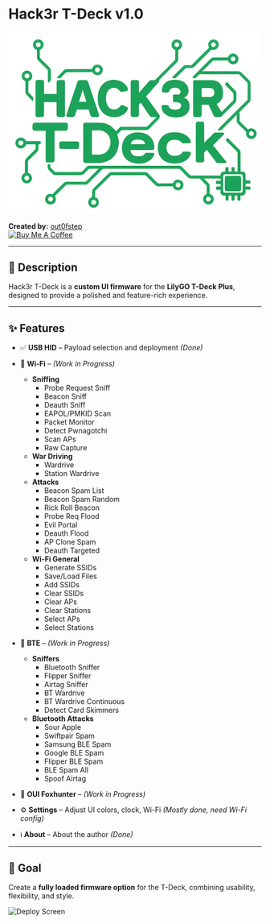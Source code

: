 # Hack3r T-Deck v1.0

![Main UI](https://github.com/out0fstep/Hack3r-T-Deck/blob/main/1000015418.png)

**Created by:** [out0fstep](https://github.com/out0fstep)  
[![Buy Me A Coffee](https://img.shields.io/badge/Buy%20Me%20a%20Coffee-donate-yellow.svg)](https://buymeacoffee.com/out0fstep)


---

## 📖 Description
Hack3r T-Deck is a **custom UI firmware** for the **LilyGO T-Deck Plus**, designed to provide a polished and feature-rich experience.

---

## ✨ Features

- ✅ **USB HID** – Payload selection and deployment *(Done)*

- 🚧 **Wi-Fi** – *(Work in Progress)*
  - **Sniffing**
    - Probe Request Sniff  
    - Beacon Sniff  
    - Deauth Sniff  
    - EAPOL/PMKID Scan  
    - Packet Monitor  
    - Detect Pwnagotchi  
    - Scan APs  
    - Raw Capture  
  - **War Driving**
    - Wardrive  
    - Station Wardrive  
  - **Attacks**
    - Beacon Spam List  
    - Beacon Spam Random  
    - Rick Roll Beacon  
    - Probe Req Flood  
    - Evil Portal  
    - Deauth Flood  
    - AP Clone Spam  
    - Deauth Targeted  
  - **Wi-Fi General**
    - Generate SSIDs  
    - Save/Load Files  
    - Add SSIDs  
    - Clear SSIDs  
    - Clear APs  
    - Clear Stations  
    - Select APs  
    - Select Stations  

- 🚧 **BTE** – *(Work in Progress)*
  - **Sniffers**
    - Bluetooth Sniffer  
    - Flipper Sniffer  
    - Airtag Sniffer  
    - BT Wardrive  
    - BT Wardrive Continuous  
    - Detect Card Skimmers  
  - **Bluetooth Attacks**
    - Sour Apple  
    - Swiftpair Spam  
    - Samsung BLE Spam  
    - Google BLE Spam  
    - Flipper BLE Spam  
    - BLE Spam All  
    - Spoof Airtag  

- 🚧 **OUI Foxhunter** – *(Work in Progress)*

- ⚙️ **Settings** – Adjust UI colors, clock, Wi-Fi *(Mostly done, need Wi-Fi config)*

- ℹ️ **About** – About the author *(Done)*

---


## 🎯 Goal
Create a **fully loaded firmware option** for the T-Deck, combining usability, flexibility, and style.

![Deploy Screen](https://github.com/out0fstep/Hack3r-T-Deck/raw/main/file_1000015378-removebg-preview.png)

